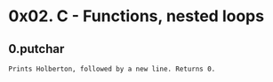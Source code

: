 # 0x02. C - Functions, nested loops

## 0.putchar
	Prints Holberton, followed by a new line. Returns 0.

